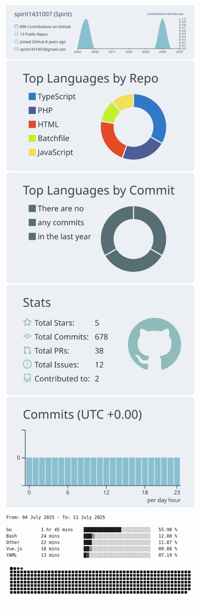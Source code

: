 [![](https://raw.githubusercontent.com/spirit1431007/spirit1431007/master/profile-summary-card-output/nord_bright/0-profile-details.svg)](https://git.io/spiritx)
[![](https://raw.githubusercontent.com/spirit1431007/spirit1431007/master/profile-summary-card-output/nord_bright/1-repos-per-language.svg)](https://git.io/spiritx) [![](https://raw.githubusercontent.com/spirit1431007/spirit1431007/master/profile-summary-card-output/nord_bright/2-most-commit-language.svg)](https://git.io/spiritx)
[![](https://raw.githubusercontent.com/spirit1431007/spirit1431007/master/profile-summary-card-output/nord_bright/3-stats.svg)](https://git.io/spiritx) [![](https://raw.githubusercontent.com/spirit1431007/spirit1431007/master/profile-summary-card-output/nord_bright/4-productive-time.svg)](https://git.io/spiritx)

<!--START_SECTION:waka-->

```txt
From: 04 July 2025 - To: 11 July 2025

Go           1 hr 45 mins    ██████████████░░░░░░░░░░░   55.90 %
Bash         24 mins         ███▒░░░░░░░░░░░░░░░░░░░░░   12.80 %
Other        22 mins         ███░░░░░░░░░░░░░░░░░░░░░░   11.87 %
Vue.js       18 mins         ██▒░░░░░░░░░░░░░░░░░░░░░░   09.88 %
YAML         13 mins         █▓░░░░░░░░░░░░░░░░░░░░░░░   07.19 %
```

<!--END_SECTION:waka-->

![contribution](https://github.com/spirit1431007/spirit1431007/blob/output/github-contribution-grid-snake.svg)
